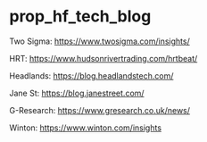 # prop_hf_tech_blog
Two Sigma: https://www.twosigma.com/insights/

HRT: https://www.hudsonrivertrading.com/hrtbeat/

Headlands: https://blog.headlandstech.com/

Jane St: https://blog.janestreet.com/

G-Research: https://www.gresearch.co.uk/news/

Winton: https://www.winton.com/insights
